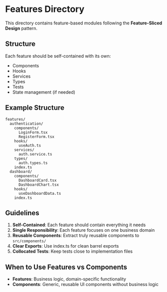 # Features Directory

This directory contains feature-based modules following the **Feature-Sliced Design** pattern.

## Structure

Each feature should be self-contained with its own:

- Components
- Hooks
- Services
- Types
- Tests
- State management (if needed)

## Example Structure

```
features/
  authentication/
    components/
      LoginForm.tsx
      RegisterForm.tsx
    hooks/
      useAuth.ts
    services/
      auth.service.ts
    types/
      auth.types.ts
    index.ts
  dashboard/
    components/
      DashboardCard.tsx
      DashboardChart.tsx
    hooks/
      useDashboardData.ts
    index.ts
```

## Guidelines

1. **Self-Contained**: Each feature should contain everything it needs
2. **Single Responsibility**: Each feature focuses on one business domain
3. **Reusable Components**: Extract truly reusable components to `src/components/`
4. **Clear Exports**: Use index.ts for clean barrel exports
5. **Collocated Tests**: Keep tests close to implementation files

## When to Use Features vs Components

- **Features**: Business logic, domain-specific functionality
- **Components**: Generic, reusable UI components without business logic
